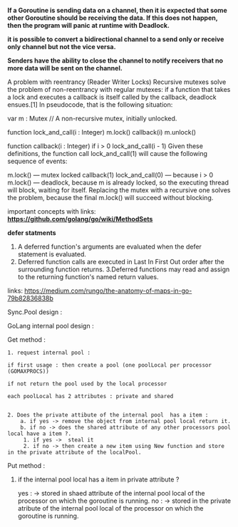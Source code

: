  **If a Goroutine is sending data on a channel, then it is expected that some other Goroutine should be receiving the data. If this does not happen, then the program will panic at runtime with Deadlock.**

 **it is possible to convert a bidirectional channel to a send only or receive only channel but not the vice versa.**

 **Senders have the ability to close the channel to notify receivers that no more data will be sent on the channel.**

 A problem with reentrancy (Reader Writer Locks)
 Recursive mutexes solve the problem of non-reentrancy with regular mutexes: if a function that takes a lock and executes a callback is itself called by the callback, deadlock ensues.[1] In pseudocode, that is the following situation:

var m : Mutex  // A non-recursive mutex, initially unlocked.

function lock_and_call(i : Integer)
    m.lock()
    callback(i)
    m.unlock()

function callback(i : Integer)
    if i > 0
        lock_and_call(i - 1)
Given these definitions, the function call lock_and_call(1) will cause the following sequence of events:

m.lock() — mutex locked
callback(1)
lock_and_call(0) — because i > 0
m.lock() — deadlock, because m is already locked, so the executing thread will block, waiting for itself.
Replacing the mutex with a recursive one solves the problem, because the final m.lock() will succeed without blocking.

important concepts with links:
**https://github.com/golang/go/wiki/MethodSets**

**defer statments**
1. A deferred function's arguments are evaluated when the defer statement is evaluated.
2. Deferred function calls are executed in Last In First Out order after the surrounding function returns.
3.Deferred functions may read and assign to the returning function's named return values.


links: https://medium.com/rungo/the-anatomy-of-maps-in-go-79b82836838b


Sync.Pool design :

GoLang internal pool design :


Get method : 

	1. request internal pool :

	if first usage : then create a pool (one poolLocal per processor (GOMAXPROCS))

	if not return the pool used by the local processor

	each poolLocal has 2 attributes : private and shared


	2. Does the private attibute of the internal pool  has a item : 
		a. if yes -> remove the object from internal pool local return it.
		b. if no -> does the shared attribute of any other processors pool local have a item ?.
		 1. if yes ->  steal it
		 2. if no -> then create a new item using New function and store in the private attribute of the localPool.



Put method :

1. if the internal pool local has a item in private attribute ?

	yes : -> stored in shaed attribute of the internal pool local of the processor on which the goroutine is running.
	no : -> stored in the private atribute of the internal pool local of the processor on which the goroutine is running.


